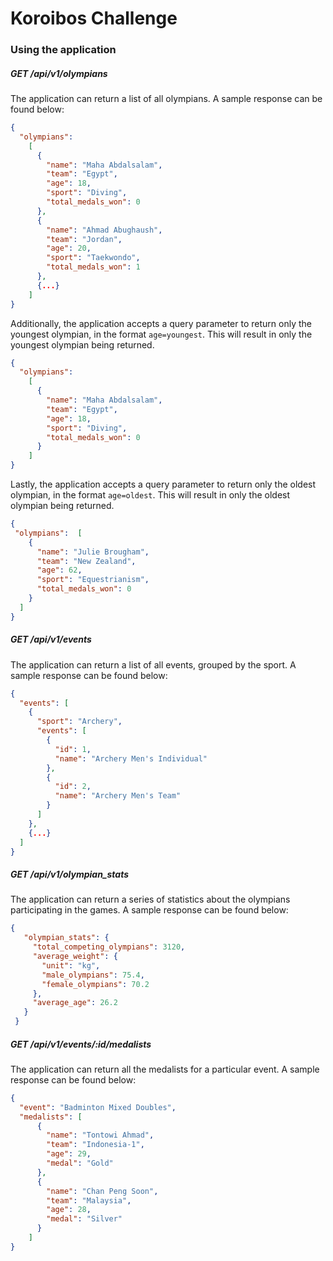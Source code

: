 # Koroibos Challenge

### Using the application

##### GET /api/v1/olympians

The application can return a list of all olympians. A sample response can be found below:

``` JSON
{
  "olympians":
    [
      {
        "name": "Maha Abdalsalam",
        "team": "Egypt",
        "age": 18,
        "sport": "Diving",
        "total_medals_won": 0
      },
      {
        "name": "Ahmad Abughaush",
        "team": "Jordan",
        "age": 20,
        "sport": "Taekwondo",
        "total_medals_won": 1
      },
      {...}
    ]
}
```

Additionally, the application accepts a query parameter to return only the youngest olympian, in the format `age=youngest`. This will result in only the youngest olympian being returned.

``` JSON
{
  "olympians":
    [
      {
        "name": "Maha Abdalsalam",
        "team": "Egypt",
        "age": 18,
        "sport": "Diving",
        "total_medals_won": 0
      }
    ]
}
```

Lastly, the application accepts a query parameter to return only the oldest olympian, in the format `age=oldest`. This will result in only the oldest olympian being returned.

``` JSON
{
 "olympians":  [
    {
      "name": "Julie Brougham",
      "team": "New Zealand",
      "age": 62,
      "sport": "Equestrianism",
      "total_medals_won": 0
    }
  ]
}
```

##### GET /api/v1/events

The application can return a list of all events, grouped by the sport. A sample response can be found below:

``` JSON
{
  "events": [
    {
      "sport": "Archery",
      "events": [
        {
          "id": 1,
          "name": "Archery Men's Individual"
        },
        {
          "id": 2,
          "name": "Archery Men's Team"
        }
      ]
    },
    {...}
  ]
}
```

##### GET /api/v1/olympian_stats

The application can return a series of statistics about the olympians participating in the games. A sample response can be found below:

``` JSON
{
   "olympian_stats": {
     "total_competing_olympians": 3120,
     "average_weight": {
       "unit": "kg",
       "male_olympians": 75.4,
       "female_olympians": 70.2
     },
     "average_age": 26.2
   }
 }
```

##### GET /api/v1/events/:id/medalists

The application can return all the medalists for a particular event. A sample response can be found below:

``` JSON
{
  "event": "Badminton Mixed Doubles",
  "medalists": [
      {
        "name": "Tontowi Ahmad",
        "team": "Indonesia-1",
        "age": 29,
        "medal": "Gold"
      },
      {
        "name": "Chan Peng Soon",
        "team": "Malaysia",
        "age": 28,
        "medal": "Silver"
      }
    ]
}
```
